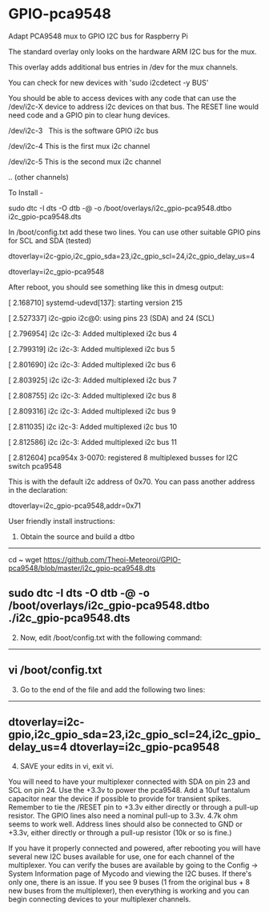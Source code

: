 # GPIO-pca9548

Adapt PCA9548 mux to GPIO I2C bus for Raspberry Pi

The standard overlay only looks on the hardware ARM I2C bus for the mux.

This overlay adds additional bus entries in /dev for the mux channels. 

You can check for new devices with 'sudo i2cdetect -y BUS' 

You should be able to access devices with any code that can use the /dev/i2c-X device to address
i2c devices on that bus. The RESET line would need code and a GPIO pin to clear hung devices.

/dev/i2c-3   This is the software GPIO i2c bus

/dev/i2c-4    This is the first mux i2c channel

/dev/i2c-5    This is the second mux i2c channel

..   (other channels)

To Install - 

sudo dtc -I dts -O dtb -@ -o /boot/overlays/i2c_gpio-pca9548.dtbo i2c_gpio-pca9548.dts

In /boot/config.txt add these two lines. You can use other suitable GPIO pins for SCL and SDA (tested)

dtoverlay=i2c-gpio,i2c_gpio_sda=23,i2c_gpio_scl=24,i2c_gpio_delay_us=4

dtoverlay=i2c_gpio-pca9548


After reboot, you should see something like this in dmesg output:

[    2.168710] systemd-udevd[137]: starting version 215

[    2.527337] i2c-gpio i2c@0: using pins 23 (SDA) and 24 (SCL)

[    2.796954] i2c i2c-3: Added multiplexed i2c bus 4

[    2.799319] i2c i2c-3: Added multiplexed i2c bus 5

[    2.801690] i2c i2c-3: Added multiplexed i2c bus 6

[    2.803925] i2c i2c-3: Added multiplexed i2c bus 7

[    2.808755] i2c i2c-3: Added multiplexed i2c bus 8

[    2.809316] i2c i2c-3: Added multiplexed i2c bus 9

[    2.811035] i2c i2c-3: Added multiplexed i2c bus 10

[    2.812586] i2c i2c-3: Added multiplexed i2c bus 11

[    2.812604] pca954x 3-0070: registered 8 multiplexed busses for I2C switch pca9548


This is with the default i2c address of 0x70.  You can pass another address in the declaration:

dtoverlay=i2c_gpio-pca9548,addr=0x71



User friendly install instructions:

1. Obtain the source and build a dtbo
----
cd ~
wget https://github.com/Theoi-Meteoroi/GPIO-pca9548/blob/master/i2c_gpio-pca9548.dts

sudo dtc -I dts -O dtb -@ -o /boot/overlays/i2c_gpio-pca9548.dtbo ./i2c_gpio-pca9548.dts
----
2. Now, edit /boot/config.txt with the following command:
----
vi /boot/config.txt
----
 3. Go to the end of the file and add the following two lines:
----
dtoverlay=i2c-gpio,i2c_gpio_sda=23,i2c_gpio_scl=24,i2c_gpio_delay_us=4
dtoverlay=i2c_gpio-pca9548
----
 4. SAVE your edits in vi, exit vi. 


You will need to have your multiplexer connected with SDA on pin 23 and SCL on pin 24.  Use the +3.3v to power the pca9548.  Add a 10uf tantalum capacitor near the device if possible to provide for transient spikes. Remember to tie the /RESET pin to +3.3v either directly or through a pull-up resistor.  The GPIO lines also need a nominal pull-up to 3.3v. 4.7k ohm seems to work well.  Address lines should also be connected to GND or +3.3v, either directly or through a pull-up resistor (10k or so is fine.)

If you have it properly connected and powered, after rebooting you will have several new I2C buses available for use, one for each channel of the multiplexer. You can verify the buses are available by going to the Config -> System Information page of Mycodo and viewing the I2C buses. If there's only one, there is an issue. If you see 9 buses (1 from the original bus + 8 new buses from the multiplexer), then everything is working and you can begin connecting devices to your multiplexer channels.



